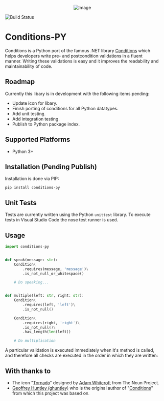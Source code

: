 <p align="center">
  <img alt="Image" src="https://i.imgur.com/XSacNPD.png?2"/>
</p>

![Build Status](https://travis-ci.org/GenesisCoast/conditions-py.svg?branch=master)

# Conditions-PY

Conditions is a Python port of the famous .NET library [Conditions](https://github.com/ghuntley/conditions) which helps developers write pre- and postcondition validations in a fluent manner. Writing these validations is easy and it improves the readability and maintainability of code.


## Roadmap

Currently this libary is in development with the following items pending:

- Update icon for libary.
- Finish porting of conditions for all Python datatypes.
- Add unit testing.
- Add integration testing.
- Publish to Python package index.


## Supported Platforms

- Python 3+


## Installation (Pending Publish)

Installation is done via PIP:

    pip install conditions-py


## Unit Tests

Tests are currently written using the Python `unittest` library. To execute tests in Visual Studio Code the nose test runner is used.


## Usage

```python
import conditions-py


def speak(message: str):
    Condition\
        .requires(message, 'message')\
        .is_not_null_or_whitespace()

    # Do speaking...


def multiple(left: str, right: str):
    Condition\
        .requires(left, 'left')\
        .is_not_null()

    Condition\
        .requires(right, 'right')\
        .is_not_null()\
        .has_length(len(left))

    # Do multiplication
```

A particular validation is executed immediately when it's method is called, and therefore all checks are executed in the order in which they are written:

## With thanks to

- The icon "<a href="http://thenounproject.com/term/tornado/2706/" target="_blank">Tornado</a>" designed by <a href="http://thenounproject.com/adamwhitcroft/" target="_blank">Adam Whitcroft</a> from The Noun Project.
- <a href="https://github.com/ghuntley">Geoffrey Huntley (ghuntley)</a> who is the original author of "<a href="https://github.com/ghuntley/conditions">Conditions</a>" from which this project was based on.
